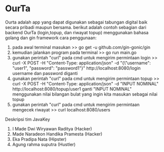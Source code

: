 # OurTa

Ourta adalah app yang dapat digunakan sebagai tabungan digital baik secara pribadi maupun bersama.
berikut adalah contoh sebagian dari backend OurTa (login,topup, dan riwayat topup) menggunakan bahasa golang dan gin framework
cara penggunaan:
1. pada awal terminal masukan >>
   go get -u github.com/gin-gonic/gin
2. kemudian jalankan program pada terminal >>
   go run main.go
3. gunakan perintah "curl" pada cmd untuk mengirim permintaan login >>
   curl -X POST -H "Content-Type: application/json" -d "{\\"username\": \"user1\", \"password\": \"password1\"}" http://localhost:8080/login
   username dan password diganti
4. gunakan perintah "curl" pada cmd untuk mengirim permintaan topup >>
   curl -X POST -H "Content-Type: application/json" -d "INPUT NOMINAL" http://localhost:8080/topup/user1
   ganti "INPUT NOMINAL" menggunakan nilai bilangan bulat yang ingin kita masukan sebagai nilai topup
5. gunakan perintah "curl" pada cmd untuk mengirim permintaan mengecek riwayat >>
   curl localhost:8080/users

Deskripsi tim JavaKey
1. I Made Dwi Wiryawan Raditya      (Hacker)
2. Made Naradeon Handika Pramesta   (Hacker)
3. Eka Pradipa Nata                 (Hipster)
4. Agung rahma suputra              (Hustler)





  
   
